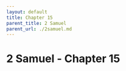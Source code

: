 ```yaml
---
layout: default
title: Chapter 15
parent_title: 2 Samuel
parent_url: ./2samuel.md
---
```


# 2 Samuel - Chapter 15
